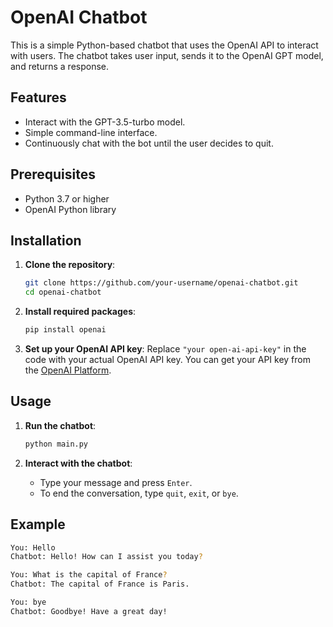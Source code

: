 # OpenAI Chatbot

This is a simple Python-based chatbot that uses the OpenAI API to interact with users. The chatbot takes user input, sends it to the OpenAI GPT model, and returns a response.

## Features

- Interact with the GPT-3.5-turbo model.
- Simple command-line interface.
- Continuously chat with the bot until the user decides to quit.

## Prerequisites

- Python 3.7 or higher
- OpenAI Python library

## Installation

1. **Clone the repository**:
    ```bash
    git clone https://github.com/your-username/openai-chatbot.git
    cd openai-chatbot
    ```

2. **Install required packages**:
    ```bash
    pip install openai
    ```

3. **Set up your OpenAI API key**:
   Replace `"your open-ai-api-key"` in the code with your actual OpenAI API key. You can get your API key from the [OpenAI Platform](https://platform.openai.com/).

## Usage

1. **Run the chatbot**:
    ```bash
    python main.py
    ```

2. **Interact with the chatbot**:
    - Type your message and press `Enter`.
    - To end the conversation, type `quit`, `exit`, or `bye`.

## Example

```bash
You: Hello
Chatbot: Hello! How can I assist you today?

You: What is the capital of France?
Chatbot: The capital of France is Paris.

You: bye
Chatbot: Goodbye! Have a great day!
